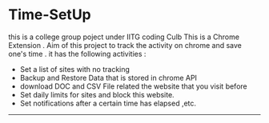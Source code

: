 # Time-SetUp
this is a college group poject under IITG coding Culb
This is a Chrome Extension . Aim of this project to track the activity on chrome and save one's time . it has the following activities :
- Set a list of sites with no tracking
- Backup and Restore Data that is stored in chrome API
- download DOC and CSV File related the website that you visit before
- Set daily limits for sites and block this website.
- Set notifications after a certain time has elapsed ,etc.
<hr>
